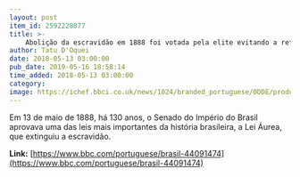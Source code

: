 ```yaml
---
layout: post
item_id: 2592228077
title: >-
    Abolição da escravidão em 1888 foi votada pela elite evitando a reforma agrária, diz historiador
author: Tatu D'Oquei
date: 2018-05-13 03:00:00
pub_date: 2019-05-16 18:58:14
time_added: 2018-05-13 03:00:00
category: 
image: https://ichef.bbci.co.uk/news/1024/branded_portuguese/0DDE/production/_101305530_nypl.digitalcollections.bfc8d8be-cc97-94e2-e040-e00a18065961.001.w.jpg
---
```


Em 13 de maio de 1888, há 130 anos, o Senado do Império do Brasil aprovava uma das leis mais importantes da história brasileira, a Lei Áurea, que extinguiu a escravidão.

**Link:** [https://www.bbc.com/portuguese/brasil-44091474](https://www.bbc.com/portuguese/brasil-44091474)

